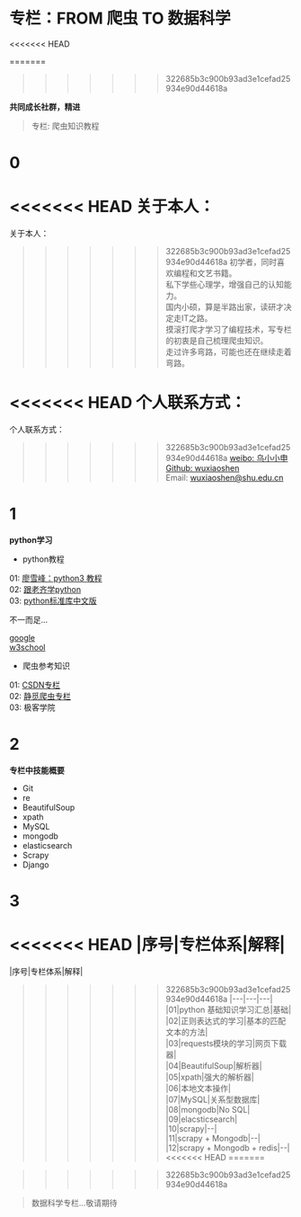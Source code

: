 # 专栏：FROM 爬虫 TO 数据科学

<<<<<<< HEAD

=======
>>>>>>> 322685b3c900b93ad3e1cefad25934e90d44618a

**共同成长社群，精进**

> 专栏: 爬虫知识教程

# 0
<<<<<<< HEAD
关于本人：
=======
关于本人：  
>>>>>>> 322685b3c900b93ad3e1cefad25934e90d44618a
初学者，同时喜欢编程和文艺书籍。  
私下学些心理学，增强自己的认知能力。  
国内小硕，算是半路出家，读研才决定走IT之路。  
摸滚打爬才学习了编程技术，写专栏的初衷是自己梳理爬虫知识。  
走过许多弯路，可能也还在继续走着弯路。  

<<<<<<< HEAD
个人联系方式：  
=======
个人联系方式：

>>>>>>> 322685b3c900b93ad3e1cefad25934e90d44618a
[weibo: 乌小小申](http://weibo.com/1948244870/profile?rightmod=1&wvr=6&mod=personinfo&is_all=1)  
[Github: wuxiaoshen](https://github.com/wuxiaoxiaoshen)  
Email: wuxiaoshen@shu.edu.cn  

# 1

**python学习**

- python教程

01: [廖雪峰：python3 教程](http://www.liaoxuefeng.com/wiki/0014316089557264a6b348958f449949df42a6d3a2e542c000)  
02: [跟老齐学python](https://github.com/qiwsir/StarterLearningPython)  
03: [python标准库中文版](http://python.usyiyi.cn/python_278/library/index.html)  

不一而足...

[google](https://www.google.com/)  
[w3school](http://www.w3school.com.cn/index.html)  

- 爬虫参考知识

01: [CSDN专栏](http://blog.csdn.net/column/details/why-bug.html)  
02: [静觅爬虫专栏](http://cuiqingcai.com/tag/%E7%88%AC%E8%99%AB)  
03: 极客学院  

# 2

**专栏中技能概要**

- Git 
- re
- BeautifulSoup
- xpath
- MySQL 
- mongodb
- elasticsearch
- Scrapy
- Django

# 3
<<<<<<< HEAD
|序号|专栏体系|解释|  
=======

|序号|专栏体系|解释|
>>>>>>> 322685b3c900b93ad3e1cefad25934e90d44618a
|---|---|---|  
|01|python 基础知识学习汇总|基础|  
|02|正则表达式的学习|基本的匹配文本的方法|  
|03|requests模块的学习|网页下载器|  
|04|BeautifulSoup|解析器|  
|05|xpath|强大的解析器|  
|06|本地文本操作|  
|07|MySQL|关系型数据库|  
|08|mongodb|No SQL|  
|09|elacsticsearch|  
|10|scrapy|--|  
|11|scrapy + Mongodb|--|  
|12|scrapy + Mongodb + redis|--|  
<<<<<<< HEAD
=======


>>>>>>> 322685b3c900b93ad3e1cefad25934e90d44618a

> 数据科学专栏...敬请期待


